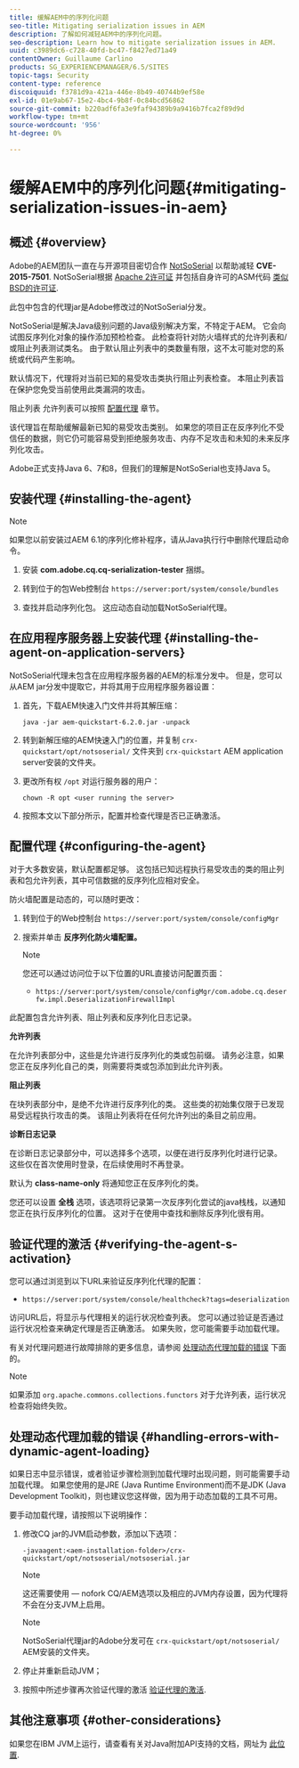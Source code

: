 ```yaml
---
title: 缓解AEM中的序列化问题
seo-title: Mitigating serialization issues in AEM
description: 了解如何减轻AEM中的序列化问题。
seo-description: Learn how to mitigate serialization issues in AEM.
uuid: c3989dc6-c728-40fd-bc47-f8427ed71a49
contentOwner: Guillaume Carlino
products: SG_EXPERIENCEMANAGER/6.5/SITES
topic-tags: Security
content-type: reference
discoiquuid: f3781d9a-421a-446e-8b49-40744b9ef58e
exl-id: 01e9ab67-15e2-4bc4-9b8f-0c84bcd56862
source-git-commit: b220adf6fa3e9faf94389b9a9416b7fca2f89d9d
workflow-type: tm+mt
source-wordcount: '956'
ht-degree: 0%

---
```


# 缓解AEM中的序列化问题{#mitigating-serialization-issues-in-aem}

## 概述 {#overview}

Adobe的AEM团队一直在与开源项目密切合作 [NotSoSerial](https://github.com/kantega/notsoserial) 以帮助减轻 **CVE-2015-7501**. NotSoSerial根据 [Apache 2许可证](https://www.apache.org/licenses/LICENSE-2.0) 并包括自身许可的ASM代码 [类似BSD的许可证](https://asm.ow2.org/license.html).

此包中包含的代理jar是Adobe修改过的NotSoSerial分发。

NotSoSerial是解决Java级别问题的Java级别解决方案，不特定于AEM。 它会向试图反序列化对象的操作添加预检检查。 此检查将针对防火墙样式的允许列表和/或阻止列表测试类名。 由于默认阻止列表中的类数量有限，这不太可能对您的系统或代码产生影响。

默认情况下，代理将对当前已知的易受攻击类执行阻止列表检查。 本阻止列表旨在保护您免受当前使用此类漏洞的攻击。

阻止列表 允许列表可以按照 [配置代理](/help/sites-administering/mitigating-serialization-issues.md#configuring-the-agent) 章节。

该代理旨在帮助缓解最新已知的易受攻击类别。 如果您的项目正在反序列化不受信任的数据，则它仍可能容易受到拒绝服务攻击、内存不足攻击和未知的未来反序列化攻击。

Adobe正式支持Java 6、7和8，但我们的理解是NotSoSerial也支持Java 5。

## 安装代理 {#installing-the-agent}

>[!NOTE]
>
>如果您以前安装过AEM 6.1的序列化修补程序，请从Java执行行中删除代理启动命令。

1. 安装 **com.adobe.cq.cq-serialization-tester** 捆绑。

1. 转到位于的包Web控制台 `https://server:port/system/console/bundles`
1. 查找并启动序列化包。 这应动态自动加载NotSoSerial代理。

## 在应用程序服务器上安装代理 {#installing-the-agent-on-application-servers}

NotSoSerial代理未包含在应用程序服务器的AEM的标准分发中。 但是，您可以从AEM jar分发中提取它，并将其用于应用程序服务器设置：

1. 首先，下载AEM快速入门文件并将其解压缩：

   ```shell
   java -jar aem-quickstart-6.2.0.jar -unpack
   ```

1. 转到新解压缩的AEM快速入门的位置，并复制 `crx-quickstart/opt/notsoserial/` 文件夹到 `crx-quickstart` AEM application server安装的文件夹。

1. 更改所有权 `/opt` 对运行服务器的用户：

   ```shell
   chown -R opt <user running the server>
   ```

1. 按照本文以下部分所示，配置并检查代理是否已正确激活。

## 配置代理 {#configuring-the-agent}

对于大多数安装，默认配置都足够。 这包括已知远程执行易受攻击的类的阻止列表和包允许列表，其中可信数据的反序列化应相对安全。

防火墙配置是动态的，可以随时更改：

1. 转到位于的Web控制台 `https://server:port/system/console/configMgr`
1. 搜索并单击 **反序列化防火墙配置。**

   >[!NOTE]
   >
   >您还可以通过访问位于以下位置的URL直接访问配置页面：
   >
   >* `https://server:port/system/console/configMgr/com.adobe.cq.deserfw.impl.DeserializationFirewallImpl`


此配置包含允许列表、阻止列表和反序列化日志记录。

**允许列表**

在允许列表部分中，这些是允许进行反序列化的类或包前缀。 请务必注意，如果您正在反序列化自己的类，则需要将类或包添加到此允许列表。

**阻止列表**

在块列表部分中，是绝不允许进行反序列化的类。 这些类的初始集仅限于已发现易受远程执行攻击的类。 该阻止列表将在任何允许列出的条目之前应用。

**诊断日志记录**

在诊断日志记录部分中，可以选择多个选项，以便在进行反序列化时进行记录。 这些仅在首次使用时登录，在后续使用时不再登录。

默认为 **class-name-only** 将通知您正在反序列化的类。

您还可以设置 **全栈** 选项，该选项将记录第一次反序列化尝试的java栈栈，以通知您正在执行反序列化的位置。 这对于在使用中查找和删除反序列化很有用。

## 验证代理的激活 {#verifying-the-agent-s-activation}

您可以通过浏览到以下URL来验证反序列化代理的配置：

* `https://server:port/system/console/healthcheck?tags=deserialization`

访问URL后，将显示与代理相关的运行状况检查列表。 您可以通过验证是否通过运行状况检查来确定代理是否正确激活。 如果失败，您可能需要手动加载代理。

有关对代理问题进行故障排除的更多信息，请参阅 [处理动态代理加载的错误](#handling-errors-with-dynamic-agent-loading) 下面的。

>[!NOTE]
>
>如果添加 `org.apache.commons.collections.functors` 对于允许列表，运行状况检查将始终失败。

## 处理动态代理加载的错误 {#handling-errors-with-dynamic-agent-loading}

如果日志中显示错误，或者验证步骤检测到加载代理时出现问题，则可能需要手动加载代理。 如果您使用的是JRE (Java Runtime Environment)而不是JDK (Java Development Toolkit)，则也建议您这样做，因为用于动态加载的工具不可用。

要手动加载代理，请按照以下说明操作：

1. 修改CQ jar的JVM启动参数，添加以下选项：

   ```shell
   -javaagent:<aem-installation-folder>/crx-quickstart/opt/notsoserial/notsoserial.jar
   ```

   >[!NOTE]
   >
   >这还需要使用 — nofork CQ/AEM选项以及相应的JVM内存设置，因为代理将不会在分支JVM上启用。

   >[!NOTE]
   >
   >NotSoSerial代理jar的Adobe分发可在 `crx-quickstart/opt/notsoserial/` AEM安装的文件夹。

1. 停止并重新启动JVM；

1. 按照中所述步骤再次验证代理的激活 [验证代理的激活](/help/sites-administering/mitigating-serialization-issues.md#verifying-the-agent-s-activation).

## 其他注意事项 {#other-considerations}

如果您在IBM JVM上运行，请查看有关对Java附加API支持的文档，网址为 [此位置](https://www.ibm.com/support/knowledgecenter/SSSTCZ_2.0.0/com.ibm.rt.doc.20/user/attachapi.html).
